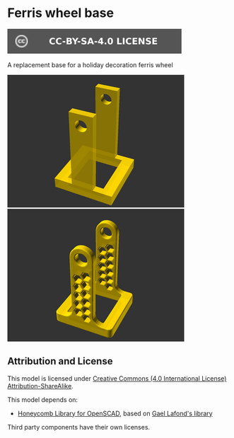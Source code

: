 # Ferris wheel base

[![CC-BY-SA-4.0 license][license-badge]][license]

A replacement base for a holiday decoration ferris wheel

![Model render](images/readme/demo.png)
![Model render](images/readme/demo-fancy.png)

## Attribution and License

This model is licensed under [Creative Commons (4.0 International License) Attribution-ShareAlike][license].

This model depends on:

* [Honeycomb Library for OpenSCAD][honeycomb-library-openscad], based on [Gael
  Lafond's library][honeycomb-library-openscad-upstream]

Third party components have their own licenses.


[honeycomb-library-openscad-upstream]: https://printables.com/model/263718
[honeycomb-library-openscad]: https://github.com/smkent/honeycomb-openscad
[license-badge]: /_static/license-badge-cc-by-sa-4.0.svg
[license]: http://creativecommons.org/licenses/by-sa/4.0/
